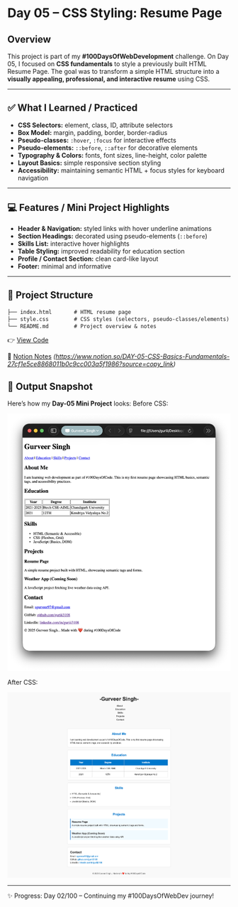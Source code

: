# Day 05 – CSS Styling: Resume Page

## Overview
This project is part of my **#100DaysOfWebDevelopment** challenge. On Day 05, I focused on **CSS fundamentals** to style a previously built HTML Resume Page. The goal was to transform a simple HTML structure into a **visually appealing, professional, and interactive resume** using CSS.

---

## ✅ What I Learned / Practiced
- **CSS Selectors:** element, class, ID, attribute selectors  
- **Box Model:** margin, padding, border, border-radius  
- **Pseudo-classes:** `:hover`, `:focus` for interactive effects  
- **Pseudo-elements:** `::before`, `::after` for decorative elements  
- **Typography & Colors:** fonts, font sizes, line-height, color palette  
- **Layout Basics:** simple responsive section styling  
- **Accessibility:** maintaining semantic HTML + focus styles for keyboard navigation  

---

## 💻 Features / Mini Project Highlights
- **Header & Navigation:** styled links with hover underline animations  
- **Section Headings:** decorated using pseudo-elements (`::before`)  
- **Skills List:** interactive hover highlights  
- **Table Styling:** improved readability for education section  
- **Profile / Contact Section:** clean card-like layout  
- **Footer:** minimal and informative  

---

## 📂 Project Structure
```Day-05-Resume-CSS/
├── index.html       # HTML resume page
├── style.css        # CSS styles (selectors, pseudo-classes/elements)
└── README.md        # Project overview & notes
```

👉 [View Code](./index.html)  

📒 [Notion Notes](#) *(https://www.notion.so/DAY-05-CSS-Basics-Fundamentals-27cf1e5ce8868011b0c9cc003a5f1986?source=copy_link)*  

## 📸 Output Snapshot
Here’s how my **Day-05 Mini Project** looks:
Before CSS:

<img src="https://github.com/guriii3108/100-days-of-webdev/blob/main/Day-05/beforeCSS.png?raw=true" alt="Day-05 Snapshot" width="600">

After CSS:

<img src="https://github.com/guriii3108/100-days-of-webdev/blob/main/Day-05/afterCSS.png?raw=true" alt="Day-03 Snapshot" width="600">

---
✨ Progress: Day 02/100 – Continuing my #100DaysOfWebDev journey!

